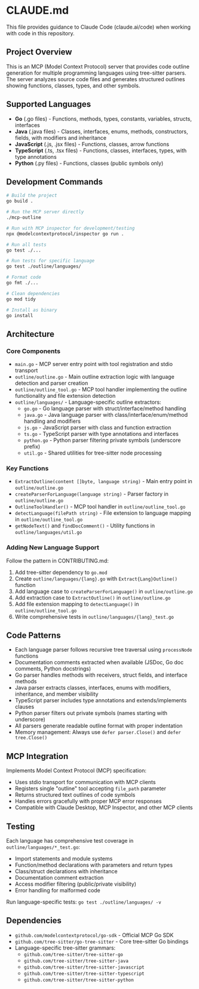 # CLAUDE.md

This file provides guidance to Claude Code (claude.ai/code) when working with code in this repository.

## Project Overview

This is an MCP (Model Context Protocol) server that provides code outline generation for multiple programming languages using tree-sitter parsers. The server analyzes source code files and generates structured outlines showing functions, classes, types, and other symbols.

## Supported Languages

- **Go** (.go files) - Functions, methods, types, constants, variables, structs, interfaces
- **Java** (.java files) - Classes, interfaces, enums, methods, constructors, fields, with modifiers and inheritance
- **JavaScript** (.js, .jsx files) - Functions, classes, arrow functions
- **TypeScript** (.ts, .tsx files) - Functions, classes, interfaces, types, with type annotations
- **Python** (.py files) - Functions, classes (public symbols only)

## Development Commands

```bash
# Build the project
go build .

# Run the MCP server directly
./mcp-outline

# Run with MCP inspector for development/testing
npx @modelcontextprotocol/inspector go run .

# Run all tests
go test ./...

# Run tests for specific language
go test ./outline/languages/

# Format code
go fmt ./...

# Clean dependencies
go mod tidy

# Install as binary
go install
```

## Architecture

### Core Components

- `main.go` - MCP server entry point with tool registration and stdio transport
- `outline/outline.go` - Main outline extraction logic with language detection and parser creation
- `outline/outline_tool.go` - MCP tool handler implementing the outline functionality and file extension detection
- `outline/languages/` - Language-specific outline extractors:
  - `go.go` - Go language parser with struct/interface/method handling
  - `java.go` - Java language parser with class/interface/enum/method handling and modifiers
  - `js.go` - JavaScript parser with class and function extraction
  - `ts.go` - TypeScript parser with type annotations and interfaces
  - `python.go` - Python parser filtering private symbols (underscore prefix)
  - `util.go` - Shared utilities for tree-sitter node processing

### Key Functions

- `ExtractOutline(content []byte, language string)` - Main entry point in `outline/outline.go`
- `createParserForLanguage(language string)` - Parser factory in `outline/outline.go`
- `OutlineToolHandler()` - MCP tool handler in `outline/outline_tool.go`
- `detectLanguage(filePath string)` - File extension to language mapping in `outline/outline_tool.go`
- `getNodeText()` and `findDocComment()` - Utility functions in `outline/languages/util.go`

### Adding New Language Support

Follow the pattern in CONTRIBUTING.md:

1. Add tree-sitter dependency to `go.mod`
2. Create `outline/languages/{lang}.go` with `Extract{Lang}Outline()` function
3. Add language case to `createParserForLanguage()` in `outline/outline.go`
4. Add extraction case to `ExtractOutline()` in `outline/outline.go`
5. Add file extension mapping to `detectLanguage()` in `outline/outline_tool.go`
6. Write comprehensive tests in `outline/languages/{lang}_test.go`

## Code Patterns

- Each language parser follows recursive tree traversal using `processNode` functions
- Documentation comments extracted when available (JSDoc, Go doc comments, Python docstrings)
- Go parser handles methods with receivers, struct fields, and interface methods
- Java parser extracts classes, interfaces, enums with modifiers, inheritance, and member visibility
- TypeScript parser includes type annotations and extends/implements clauses
- Python parser filters out private symbols (names starting with underscore)
- All parsers generate readable outline format with proper indentation
- Memory management: Always use `defer parser.Close()` and `defer tree.Close()`

## MCP Integration

Implements Model Context Protocol (MCP) specification:

- Uses stdio transport for communication with MCP clients
- Registers single "outline" tool accepting `file_path` parameter
- Returns structured text outlines of code symbols
- Handles errors gracefully with proper MCP error responses
- Compatible with Claude Desktop, MCP Inspector, and other MCP clients

## Testing

Each language has comprehensive test coverage in `outline/languages/*_test.go`:

- Import statements and module systems
- Function/method declarations with parameters and return types
- Class/struct declarations with inheritance
- Documentation comment extraction
- Access modifier filtering (public/private visibility)
- Error handling for malformed code

Run language-specific tests: `go test ./outline/languages/ -v`

## Dependencies

- `github.com/modelcontextprotocol/go-sdk` - Official MCP Go SDK
- `github.com/tree-sitter/go-tree-sitter` - Core tree-sitter Go bindings  
- Language-specific tree-sitter grammars:
  - `github.com/tree-sitter/tree-sitter-go`
  - `github.com/tree-sitter/tree-sitter-java`
  - `github.com/tree-sitter/tree-sitter-javascript` 
  - `github.com/tree-sitter/tree-sitter-typescript`
  - `github.com/tree-sitter/tree-sitter-python`